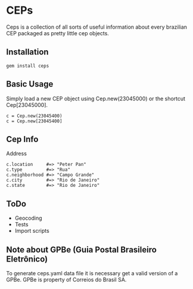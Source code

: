 CEPs
====

Ceps is a collection of all sorts of useful information about every brazilian CEP packaged as pretty little cep objects.

Installation
------------

    gem install ceps

Basic Usage
-----------

Simply load a new CEP object using Cep.new(23045000) or the shortcut Cep[23045000].

    c = Cep.new(23045400)
    c = Cep.new[23045400]

Cep Info
--------

  Address

    c.location     #=> "Peter Pan"
    c.type         #=> "Rua"
    c.neighborhood #=> "Campo Grande"
    c.city         #=> "Rio de Janeiro"
    c.state        #=> "Rio de Janeiro"

ToDo
----

* Geocoding
* Tests
* Import scripts

Note about GPBe (Guia Postal Brasileiro Eletrônico)
---------------------------------------------------

To generate ceps.yaml data file it is necessary get a valid version of a GPBe.
GPBe is property of Correios do Brasil SA.
